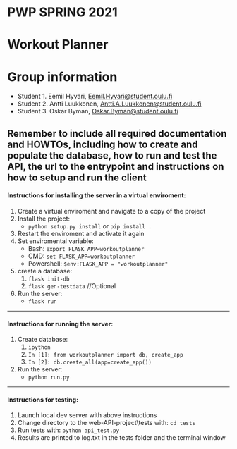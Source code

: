 # PWP SPRING 2021
# Workout Planner
# Group information
* Student 1. Eemil Hyväri, Eemil.Hyvari@student.oulu.fi
* Student 2. Antti Luukkonen, Antti.A.Luukkonen@student.oulu.fi
* Student 3. Oskar Byman, Oskar.Byman@student.oulu.fi

Remember to include all required documentation and HOWTOs, including how to create and populate the database, how to run and test the API, the url to the entrypoint and instructions on how to setup and run the client
---
#### Instructions for installing the server in a virtual enviroment:
1. Create a virtual enviroment and navigate to a copy of the project
2. Install the project:
    - `python setup.py install` or `pip install .`
3. Restart the enviroment and activate it again
4. Set enviromental variable:
    - Bash: `export FLASK_APP=workoutplanner`
    - CMD: `set FLASK_APP=workoutplanner`
    - Powershell: `$env:FLASK_APP = "workoutplanner"`
5. create a database:
    1. `flask init-db`
    2. `flask gen-testdata` //Optional
6. Run the server:
    - `flask run`
---
#### Instructions for running the server:
1. Create database:
    1. `ipython`
    2. `In [1]: from workoutplanner import db, create_app`
    3. `In [2]: db.create_all(app=create_app())`
2. Run the server:
    - `python run.py`
---
#### Instructions for testing:
1. Launch local dev server with above instructions
2. Change directory to the web-API-project\tests with: `cd tests`
3. Run tests with: `python api_test.py`
4. Results are printed to log.txt in the tests folder and the terminal window
